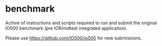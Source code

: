 # benchmark
Achive of instructions and scripts required to run and submit
the original IO500 benchmark (pre IOR/mdtest integrated application).

Please use https://github.com/IO500/io500 for new submissions.
